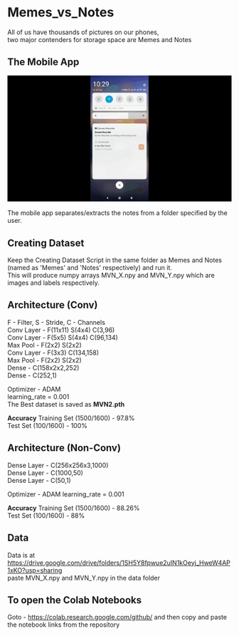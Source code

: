 # Memes_vs_Notes
All of us have thousands of pictures on our phones,   
two major contenders for storage space are Memes and Notes

## The Mobile App

![Alt Text](AppDemo.gif)

The mobile app separates/extracts the notes from a folder specified by the user.

## Creating Dataset
Keep the Creating Dataset Script in the same folder as Memes and Notes (named as 'Memes' and 'Notes' respectively) and run it.  
This will produce numpy arrays MVN_X.npy and MVN_Y.npy which are images and labels respectively.

## Architecture (Conv)
F - Filter, S - Stride, C - Channels   
Conv Layer - F(11x11) S(4x4) C(3,96)  
Conv Layer - F(5x5) S(4x4) C(96,134)  
Max Pool - F(2x2) S(2x2)   
Conv Layer - F(3x3) C(134,158)   
Max Pool - F(2x2) S(2x2)  
Dense - C(158x2x2,252)   
Dense - C(252,1)   

Optimizer - ADAM    
learning_rate = 0.001   
The Best dataset is saved as **MVN2.pth**  

**Accuracy**
Training Set (1500/1600) - 97.8%   
Test Set (100/1600) - 100%

## Architecture (Non-Conv)
Dense Layer - C(256x256x3,1000)   
Dense Layer - C(1000,50)  
Dense Layer - C(50,1)   

Optimizer - ADAM
learning_rate = 0.001  

**Accuracy**
Training Set (1500/1600) - 88.26%  
Test Set (100/1600) - 88%

## Data
Data is at
https://drive.google.com/drive/folders/1SH5Y8fpwue2uIN1kOeyj_HweW4AP1xKO?usp=sharing   
paste MVN_X.npy and MVN_Y.npy in the data folder

## To open the Colab Notebooks
Goto - https://colab.research.google.com/github/
and then copy and paste the notebook links from the repository
